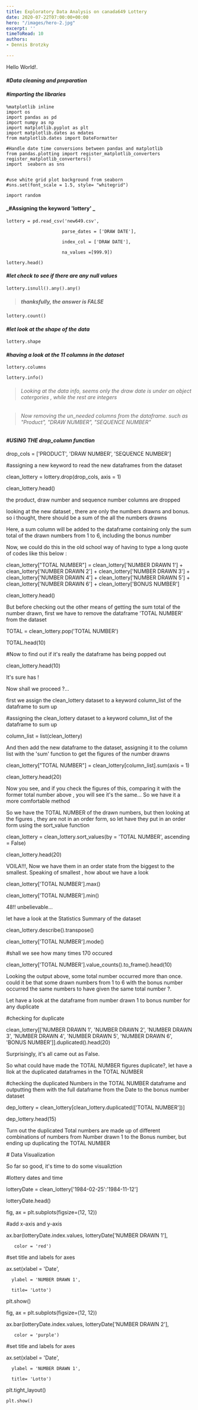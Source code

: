 ```yaml
---
title: Exploratory Data Analysis on canada649 Lottery
date: 2020-07-22T07:00:00+00:00
hero: "/images/hero-2.jpg"
excerpt: ''
timeToRead: 10
authors:
- Dennis Brotzky

---
```

Hello World!.

#### **_#Data cleaning and preparation_**

#### **_#importing the libraries_**

    %matplotlib inline
    import os
    import pandas as pd
    import numpy as np
    import matplotlib.pyplot as plt
    import matplotlib.dates as mdates
    from matplotlib.dates import DateFormatter
    
    #Handle date time conversions between pandas and matplotlib
    from pandas.plotting import register_matplotlib_converters
    register_matplotlib_converters()
    import  seaborn as sns
    
    
    #use white grid plot background from seaborn 
    #sns.set(font_scale = 1.5, style= "whitegrid")
    
    import random

#### **_#Assigning the keyword 'lottery' _**

    lottery = pd.read_csv('new649.csv',
    
                         parse_dates = ['DRAW DATE'],
    
                         index_col = ['DRAW DATE'],
    
                         na_values =[999.9])
    
    lottery.head()

#### **_#let check to see if there are any null values_**

    lottery.isnull().any().any()

> ##### thanksfully, the answer is FALSE

    lottery.count()

#### **_#let look at the shape of the data_**

    lottery.shape

#### **_#having a look at the 11 columns in the dataset_**

    lottery.columns

    lottery.info()

> ###### Looking at the data info, seems only the draw date is under an object catergories , while the rest are integers

> ###### Now removing the un_needed columns from the dataframe. such as "Product", "DRAW NUMBER", "SEQUENCE NUMBER"

#### **_#USING THE drop_column function_**

drop_cols = \['PRODUCT', 'DRAW NUMBER', 'SEQUENCE NUMBER'\]

\#assigning a new keyword to read the new dataframes from the dataset

clean_lottery = lottery.drop(drop_cols, axis = 1)

clean_lottery.head()

the product, draw number and sequence number columns are dropped

looking at the new dataset , there are only the numbers drawns and bonus. so i thought, there should be a sum of the all the numbers drawns

Here, a sum column will be added to the dataframe containing only the sum total of the drawn numbers from 1 to 6, including the bonus number

Now, we could do this in the old school way of having to type a long quote of codes like this  below :

clean_lottery\["TOTAL NUMBER"\] = clean_lottery\['NUMBER DRAWN 1'\] + clean_lottery\['NUMBER DRAWN 2'\] + clean_lottery\['NUMBER DRAWN 3'\] + clean_lottery\['NUMBER DRAWN 4'\] + clean_lottery\['NUMBER DRAWN 5'\] + clean_lottery\['NUMBER DRAWN 6'\] + clean_lottery\['BONUS NUMBER'\]

clean_lottery.head()

But before checking out the other means of getting the sum total of the number drawn, first we have to remove the dataframe 'TOTAL NUMBER' from the dataset

TOTAL = clean_lottery.pop('TOTAL NUMBER')

TOTAL.head(10)

\#Now to find out if it's really the dataframe has being popped out

clean_lottery.head(10)

It's sure has !

Now shall we proceed ?...

first we assign the clean_lottery dataset to a keyword column_list of the dataframe to sum up

\#assigning the clean_lottery dataset to a keyword column_list of the dataframe to sum up

column_list =  list(clean_lottery)

And then add the new dataframe to the dataset, assigning it to the column list with the 'sum' function to get the figures of the number drawns

clean_lottery\["TOTAL NUMBER"\] = clean_lottery\[column_list\].sum(axis = 1)

clean_lottery.head(20)

Now you see, and if you check the figures of this, comparing it with the former total number above , you will see it's the same... So we have it a more comfortable method

So we have the TOTAL NUMBER of the drawn numbers, but then looking at the figures , they are not in an order form, so let have they put in an order form using the sort_value function

clean_lottery = clean_lottery.sort_values(by = 'TOTAL NUMBER', ascending = False)

clean_lottery.head(20)

VOILA!!!,  Now we have them in an order state from the biggest to the smallest. Speaking of smallest , how about we have a look

clean_lottery\['TOTAL NUMBER'\].max()

clean_lottery\['TOTAL NUMBER'\].min()

48!! unbelievable...

let have a look at the Statistics Summary of the dataset

clean_lottery.describe().transpose()

clean_lottery\['TOTAL NUMBER'\].mode()

\#shall we see how many times 170 occured

clean_lottery\['TOTAL NUMBER'\].value_counts().to_frame().head(10)

Looking the output above, some total number occurred more than once. could it be that some drawn numbers from 1 to 6 with the bonus number occurred the same numbers to have given the same total number ?.

Let have a look at the dataframe from number drawn 1 to bonus number for any duplicate

\#checking for duplicate

clean_lottery\[\['NUMBER DRAWN 1', 'NUMBER DRAWN 2', 'NUMBER DRAWN 3', 'NUMBER DRAWN 4', 'NUMBER DRAWN 5', 'NUMBER DRAWN 6', 'BONUS NUMBER'\]\].duplicated().head(20)

Surprisingly, it's all came out as False.

So what could have made the TOTAL NUMBER figures duplicate?, let have a llok at the duplicated dataframes in the TOTAL NUMBER

\#checking the duplicated Numbers in the TOTAL NUMBER dataframe and outputting them with the full dataframe from the Date to the bonus number dataset

dep_lottery = clean_lottery\[clean_lottery.duplicated(\['TOTAL NUMBER'\])\]

dep_lottery.head(15)

Turn out the duplicated Total numbers are made up of different combinations of numbers from Number drawn 1 to the Bonus number, but ending up duplicating the TOTAL NUMBER

\# Data Visualization

So far so good, it's time to do some visualiztion

\#lottery dates and time

lotteryDate = clean_lottery\['1984-02-25':'1984-11-12'\]

lotteryDate.head()

fig, ax = plt.subplots(figsize=(12, 12))

\#add x-axis and y-axis

ax.bar(lotteryDate.index.values, lotteryDate\['NUMBER DRAWN 1'\],

       color = 'red')

\#set title and labels for axes

ax.set(xlabel = 'Date',

      ylabel = 'NUMBER DRAWN 1',
    
      title= 'Lotto')

plt.show()

fig, ax = plt.subplots(figsize=(12, 12))

ax.bar(lotteryDate.index.values, lotteryDate\['NUMBER DRAWN 2'\],

       color = 'purple')

\#set title and labels for axes

ax.set(xlabel = 'Date',

      ylabel = 'NUMBER DRAWN 1',
    
      title= 'Lotto')

plt.tight_layout()

    plt.show()